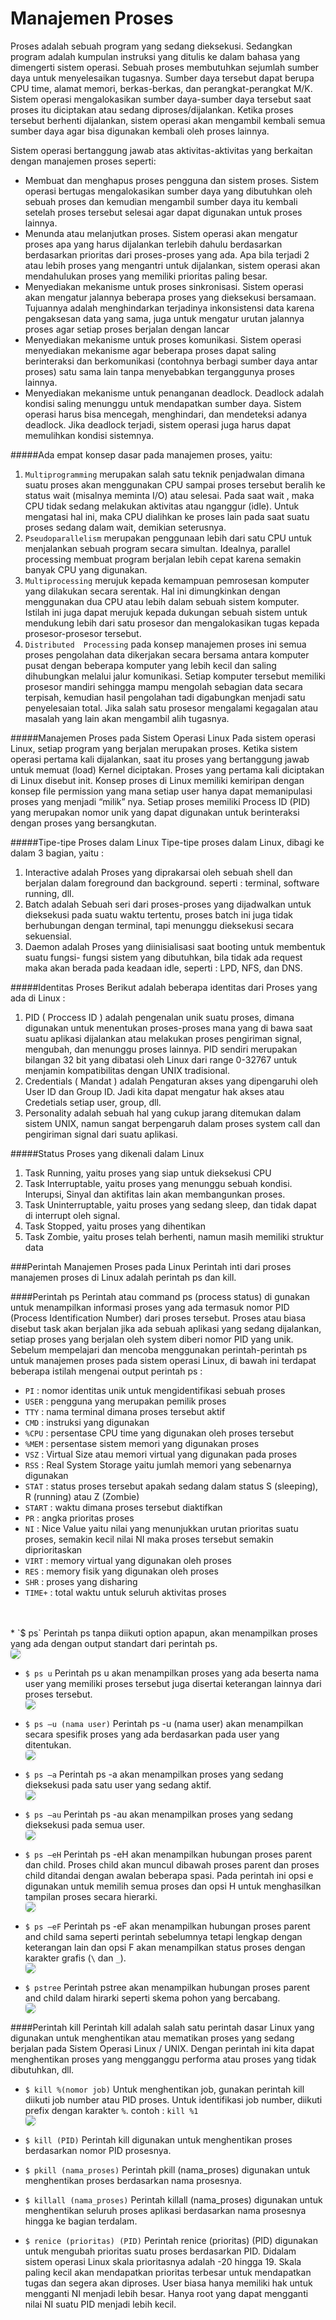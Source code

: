 # Manajemen Proses 
Proses  adalah  sebuah  program  yang  sedang  dieksekusi.  Sedangkan  program  adalah  kumpulan 
instruksi yang ditulis ke dalam bahasa yang dimengerti sistem operasi. Sebuah proses membutuhkan 
sejumlah sumber daya untuk menyelesaikan tugasnya. Sumber daya tersebut dapat berupa CPU time, 
alamat  memori,  berkas-berkas,  dan  perangkat-perangkat  M/K.  Sistem  operasi  mengalokasikan 
sumber daya-sumber daya tersebut saat proses itu diciptakan atau sedang diproses/dijalankan. Ketika 
proses tersebut berhenti dijalankan, sistem operasi akan mengambil kembali semua sumber daya agar 
bisa digunakan kembali oleh proses lainnya. 

Sistem operasi bertanggung jawab atas aktivitas-aktivitas yang berkaitan dengan manajemen proses 
seperti:

* Membuat  dan  menghapus  proses  pengguna  dan  sistem  proses.  Sistem  operasi  bertugas 
mengalokasikan sumber daya yang dibutuhkan oleh sebuah proses dan kemudian mengambil 
sumber daya itu kembali setelah proses tersebut selesai agar dapat digunakan untuk proses 
lainnya. 
* Menunda atau melanjutkan proses. Sistem operasi akan mengatur proses apa yang harus 
dijalankan terlebih dahulu berdasarkan berdasarkan prioritas dari proses-proses yang ada. 
Apa bila terjadi 2 atau lebih proses yang mengantri untuk dijalankan, sistem operasi akan 
mendahulukan proses yang memiliki prioritas paling besar. 
* Menyediakan mekanisme untuk proses sinkronisasi. Sistem operasi akan mengatur jalannya 
beberapa proses yang dieksekusi bersamaan. Tujuannya adalah menghindarkan terjadinya 
inkonsistensi data karena pengaksesan data yang sama, juga untuk mengatur urutan jalannya 
proses agar setiap proses berjalan dengan lancar 
* Menyediakan  mekanisme  untuk  proses  komunikasi.  Sistem  operasi  menyediakan 
mekanisme agar beberapa proses dapat saling berinteraksi dan berkomunikasi (contohnya 
berbagi sumber daya antar proses) satu sama lain tanpa menyebabkan terganggunya proses 
lainnya. 
* Menyediakan  mekanisme  untuk  penanganan  deadlock.  Deadlock  adalah  kondisi  saling 
menunggu  untuk  mendapatkan  sumber  daya.  Sistem  operasi  harus  bisa  mencegah, 
menghindari,  dan  mendeteksi  adanya deadlock.  Jika deadlock  terjadi,  sistem  operasi  juga 
harus dapat memulihkan kondisi sistemnya. 

#####Ada empat konsep dasar pada manajemen proses, yaitu: 
1. `Multiprogramming`  merupakan  salah  satu  teknik  penjadwalan  dimana  suatu  proses  akan 
menggunakan CPU sampai proses tersebut beralih ke status wait (misalnya meminta I/O) atau selesai. 
Pada saat wait , maka CPU tidak sedang melakukan aktivitas atau nganggur (idle). Untuk mengatasi 
hal  ini,  maka  CPU  dialihkan  ke  proses  lain  pada  saat  suatu  proses  sedang  dalam  wait,  demikian 
seterusnya. 
2. `Pseudoparallelism` merupakan penggunaan lebih dari satu CPU untuk menjalankan sebuah program 
secara simultan. Idealnya, parallel processing membuat program berjalan lebih cepat karena semakin 
banyak CPU yang digunakan. 
3. `Multiprocessing`  merujuk  kepada  kemampuan  pemrosesan  komputer  yang  dilakukan  secara 
serentak.  Hal  ini  dimungkinkan  dengan  menggunakan  dua  CPU  atau  lebih  dalam  sebuah  sistem 
komputer. Istilah ini juga dapat merujuk kepada dukungan sebuah sistem untuk mendukung lebih dari 
satu prosesor dan mengalokasikan tugas kepada prosesor-prosesor tersebut.
4. `Distributed  Processing`  pada  konsep  manajemen  proses  ini  semua  proses  pengolahan  data 
dikerjakan secara bersama antara komputer pusat dengan beberapa komputer yang lebih kecil dan 
saling dihubungkan melalui jalur komunikasi. Setiap komputer tersebut memiliki prosesor mandiri 
sehingga  mampu  mengolah  sebagian  data  secara  terpisah,  kemudian  hasil  pengolahan  tadi 
digabungkan  menjadi  satu  penyelesaian total.  Jika  salah  satu  prosesor mengalami kegagalan  atau 
masalah yang lain akan mengambil alih tugasnya.

#####Manajemen Proses pada Sistem Operasi Linux 
Pada sistem operasi Linux, setiap program yang berjalan merupakan proses. Ketika sistem operasi 
pertama  kali  dijalankan,  saat  itu  proses  yang  bertanggung  jawab  untuk  memuat  (load)  Kernel 
diciptakan. Proses yang pertama kali diciptakan di Linux disebut init. Konsep proses di Linux memiliki 
kemiripan dengan konsep file permission  yang mana setiap user hanya dapat memanipulasi proses 
yang menjadi “milik” nya. Setiap proses memiliki Process ID (PID) yang merupakan nomor unik yang 
dapat digunakan untuk berinteraksi dengan proses yang bersangkutan. 

#####Tipe-tipe Proses dalam Linux 
Tipe-tipe proses dalam Linux, dibagi ke dalam 3 bagian, yaitu : 
1.  Interactive adalah Proses yang diprakarsai oleh sebuah shell dan berjalan dalam foreground dan 
background. seperti : terminal, software running, dll. 
2.  Batch adalah Sebuah seri dari proses-proses yang dijadwalkan untuk dieksekusi pada suatu 
waktu tertentu, proses batch ini juga tidak berhubungan dengan terminal, tapi menunggu 
dieksekusi secara sekuensial. 
3.  Daemon adalah Proses  yang  diinisialisasi  saat  booting   untuk  membentuk  suatu  fungsi-
fungsi sistem  yang  dibutuhkan,  bila  tidak  ada  request maka  akan  berada  pada  keadaan 
idle, seperti : LPD, NFS, dan DNS. 

#####Identitas Proses 
Berikut adalah beberapa identitas dari Proses yang ada di Linux : 
1. PID ( Proccess ID ) adalah pengenalan unik suatu proses, dimana digunakan untuk menentukan 
proses-proses mana yang di bawa saat suatu aplikasi dijalankan atau melakukan proses pengiriman 
signal, mengubah, dan menunggu proses lainnya. PID sendiri  merupakan bilangan 32 bit yang dibatasi 
oleh  Linux  dari  range  0-32767  untuk  menjamin  kompatibilitas  dengan  UNIX  tradisional. 
2. Credentials ( Mandat ) adalah Pengaturan akses yang dipengaruhi oleh User ID dan Group ID. Jadi 
kita dapat mengatur hak akses atau Credetials setiap user, group, dll. 
3. Personality adalah sebuah hal yang cukup jarang ditemukan dalam sistem UNIX, namun sangat 
berpengaruh dalam proses system call dan pengiriman signal dari suatu aplikasi.

#####Status Proses yang dikenali dalam Linux 
1. Task Running, yaitu proses yang siap untuk dieksekusi CPU 
2. Task Interruptable, yaitu proses yang menunggu sebuah kondisi. Interupsi, Sinyal dan aktifitas 
lain akan membangunkan proses. 
3. Task Uninterruptable, yaitu proses yang sedang sleep, dan tidak dapat di interrupt oleh signal. 
4. Task Stopped, yaitu proses yang dihentikan 
5. Task Zombie, yaitu proses telah berhenti, namun masih memiliki struktur data

###Perintah Manajemen Proses pada Linux 
Perintah inti dari proses manajemen proses di Linux adalah perintah ps dan kill. 

####Perintah ps 
Perintah atau command ps (process status) di gunakan untuk menampilkan informasi proses yang ada 
termasuk nomor PID (Process Identification Number) dari proses tersebut. Proses atau biasa disebut 
task akan berjalan jika ada sebuah aplikasi yang sedang dijalankan, setiap proses yang berjalan oleh 
system diberi nomor PID yang unik.  
Sebelum mempelajari dan mencoba menggunakan perintah-perintah ps untuk manajemen proses 
pada sistem operasi Linux, di bawah ini terdapat beberapa istilah mengenai output perintah ps : 
* `PI`  : nomor identitas unik untuk mengidentifikasi sebuah proses 
* `USER`  : pengguna yang merupakan pemilik proses 
* `TTY`  : nama terminal dimana proses tersebut aktif 
* `CMD`  : instruksi yang digunakan  
* `%CPU`  : persentase CPU time yang digunakan oleh proses tersebut 
* `%MEM` : persentase sistem memori yang digunakan proses 
* `VSZ`  : Virtual Size atau memori virtual yang digunakan pada proses 
* `RSS`  : Real System Storage yaitu jumlah memori yang sebenarnya  digunakan  
* `STAT`  : status proses tersebut apakah sedang dalam status S (sleeping), R (running) atau Z
   (Zombie) 
* `START`  : waktu dimana proses tersebut diaktifkan 
* `PR`  : angka prioritas proses  
* `NI`  : Nice Value yaitu nilai yang menunjukkan urutan prioritas suatu proses, semakin kecil 
  nilai NI maka proses tersebut semakin diprioritaskan 
* `VIRT`  : memory virtual yang digunakan oleh proses  
* `RES`  : memory fisik yang digunakan oleh proses 
* `SHR`  : proses yang disharing  
* `TIME+`  : total waktu untuk seluruh aktivitas proses  
<br>
<br>
* `$ ps` 
Perintah ps tanpa diikuti option apapun, akan menampilkan proses yang ada dengan output 
standart dari perintah ps.
<br><img src="img/ps.jpg" style="border-radius: 5px; box-shadow: 0px 0px 5px -2px gray">
 
* `$ ps u` 
Perintah ps u akan menampilkan proses yang ada beserta nama user yang memiliki proses 
tersebut juga disertai keterangan lainnya dari proses tersebut. 
<br><img src="img/psu.jpg" style="border-radius: 5px; box-shadow: 0px 0px 5px -2px gray">

* `$ ps –u (nama user)` 
Perintah ps -u (nama user) akan menampilkan secara spesifik proses yang ada berdasarkan 
pada user yang ditentukan. 
<br><img src="img/psunama.jpg" style="border-radius: 5px; box-shadow: 0px 0px 5px -2px gray">
 
* `$ ps –a`
Perintah ps -a akan menampilkan proses yang sedang dieksekusi pada satu user yang sedang 
aktif. 
<br><img src="img/psa.jpg" style="border-radius: 5px; box-shadow: 0px 0px 5px -2px gray">

* `$ ps –au`
Perintah ps -au akan menampilkan proses yang sedang dieksekusi pada semua user. 
<br><img src="img/psau.jpg" style="border-radius: 5px; box-shadow: 0px 0px 5px -2px gray">

* `$ ps –eH`
Perintah  ps  -eH  akan  menampilkan  hubungan  proses  parent  dan  child.  Proses  child  akan 
muncul dibawah proses parent dan proses child ditandai dengan awalan beberapa spasi. Pada 
perintah ini opsi e digunakan untuk memilih semua proses dan opsi H untuk menghasilkan 
tampilan proses secara hierarki. 
<br><img src="img/pseH.jpg" style="border-radius: 5px; box-shadow: 0px 0px 5px -2px gray">
 
* `$ ps –eF`
Perintah ps -eF akan menampilkan hubungan proses parent and child sama seperti perintah 
sebelumnya  tetapi  lengkap  dengan  keterangan  lain  dan  opsi  F  akan  menampilkan  status 
proses dengan karakter grafis (`\` dan `_`). 
<br><img src="img/pseF.jpg" style="border-radius: 5px; box-shadow: 0px 0px 5px -2px gray">

* `$ pstree`
Perintah pstree akan menampilkan hubungan proses parent and child dalam hirarki seperti 
skema pohon yang bercabang. 
<br><img src="img/pstree.jpg" style="border-radius: 5px; box-shadow: 0px 0px 5px -2px gray">

####Perintah kill 
Perintah  kill  adalah  salah  satu  perintah  dasar  Linux  yang  digunakan  untuk  menghentikan  atau 
mematikan proses yang sedang berjalan pada Sistem Operasi Linux / UNIX. Dengan perintah ini kita 
dapat menghentikan proses yang mengganggu performa atau proses yang tidak dibutuhkan, dll. 
* `$ kill %(nomor job)`
Untuk menghentikan job, gunakan perintah kill diikuti job  number atau PID proses. Untuk 
identifikasi job number, diikuti prefix dengan karakter `%`. contoh : `kill %1`
<br><img src="img/kill1.jpg" style="border-radius: 5px; box-shadow: 0px 0px 5px -2px gray">
 
* `$ kill (PID)`
Perintah kill <PID> digunakan untuk menghentikan proses berdasarkan nomor PID prosesnya.

* `$ pkill (nama_proses)`
Perintah  pkill  (nama_proses)  digunakan  untuk  menghentikan  proses  berdasarkan  nama 
prosesnya. 

* `$ killall (nama_proses)`
Perintah  killall  (nama_proses)  digunakan  untuk  menghentikan  seluruh  proses  aplikasi 
berdasarkan nama prosesnya hingga ke bagian terdalam. 

* `$ renice (prioritas) (PID)`
Perintah  renice  (prioritas)  (PID)  digunakan  untuk  mengubah  prioritas  suatu  proses 
berdasarkan PID. Didalam sistem operasi Linux skala prioritasnya adalah -20 hingga 19. Skala 
paling kecil akan mendapatkan prioritas terbesar untuk mendapatkan tugas dan segera akan 
diproses. User biasa hanya memiliki hak untuk mengganti NI  menjadi lebih besar. Hanya root 
yang dapat mengganti nilai NI suatu PID menjadi lebih kecil.
